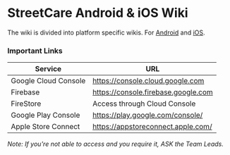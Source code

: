 # StreetCare Android & iOS Wiki

The wiki is divided into platform specific wikis.
For [Android](/Android/android.md) and [iOS](/iOS/iOS.md).

### Important Links
|**Service**            |**URL**                            |
|--------------------   |--------------------------------   |
|Google Cloud Console   |https://console.cloud.google.com   |
|Firebase               |https://console.firebase.google.com|
|FireStore              |Access through Cloud Console       |
|Google Play Console    |https://play.google.com/console/   |
|Apple Store Connect    |https://appstoreconnect.apple.com/ |

*Note: If you're not able to access and you require it, ASK the Team Leads.*  


